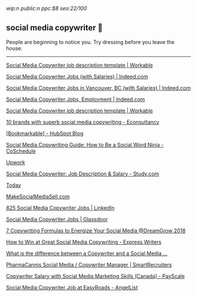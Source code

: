 ###### wip:n public:n ppc:$8 seo:22/100

## social media copywriter :1st_place_medal:

People are beginning to notice you.  Try dressing before you leave the house.


----------


[Social Media Copywriter job description template | Workable ](https://resources.workable.com/social-media-copywriter-job-description)

[Social Media Copywriter Jobs (with Salaries) | Indeed.com ](http://ca.indeed.com/m/jobs?q=Social+Media+Copywriter)

[Social Media Copywriter Jobs in Vancouver, BC (with Salaries) | Indeed.com ](http://ca.indeed.com/m/jobs?q=Social+Media+Copywriter&l=Vancouver%2C+BC)

[Social Media Copywriter Jobs, Employment | Indeed.com ](http://www.indeed.com/m/jobs?q=Social+Media+Copywriter)

[Social Media Copywriter job description template | Workable ](http://resources.workable.com/social-media-copywriter-job-description)

[10 brands with superb social media copywriting - Econsultancy ](http://econsultancy.com/10-brands-with-superb-social-media-copywriting/)

[[Bookmarkable] - HubSpot Blog ](http://blog.hubspot.com/marketing/social-media-copywriting)

[Social Media Copywriting Guide: How to Be a Social Word Ninja - CoSchedule ](http://coschedule.com/blog/social-media-copywriting/)

[Upwork ](http://www.upwork.com/o/profiles/browse/?q=social+media+copywriter)

[Social Media Copywriter: Job Description & Salary - Study.com ](http://study.com/articles/social_media_copywriter_job_description_salary.html)

[Today ](http://www.socialmediatoday.com/news/3-companies-every-social-media-copywriter-can-learn-from/526497/)

[MakeSocialMediaSell.com ](http://www.makesocialmediasell.com/social-media-copywriting-tips/)

[825 Social Media Copywriter Jobs | LinkedIn ](http://www.linkedin.com/jobs/social-media-copywriter-jobs)

[Social Media Copywriter Jobs | Glassdoor ](http://www.glassdoor.com/Job/social-media-copywriter-jobs-SRCH_KO0,23.htm)

[7 Copywriting Formulas to Energize Your Social Media @DreamGrow 2018 ](http://www.dreamgrow.com/copywriting-formulas-social-media/amp/)

[How to Win at Great Social Media Copywriting - Express Writers ](http://expresswriters.com/copywriting-for-social-media/amp/)

[What is the difference between a Copywriter and a Social Media ... ](http://www.quora.com/What-is-the-difference-between-a-Copywriter-and-a-Social-Media-Copywriter)

[PharmaCannis Social Media / Copywriter Manager | SmartRecruiters ](http://jobs.smartrecruiters.com/PharmaCannis/743999675933987-social-media-copywriter-manager)

[Copywriter Salary with Social Media Marketing Skills (Canada) - PayScale ](http://www.payscale.com/research/CA/Job=Copywriter/Salary/79a0161f/Social-Media-Marketing)

[Social Media Copywriter Job at EasyRoads - AngelList ](http://angel.co/easy-roads/jobs/333620-social-media-copywriter)

